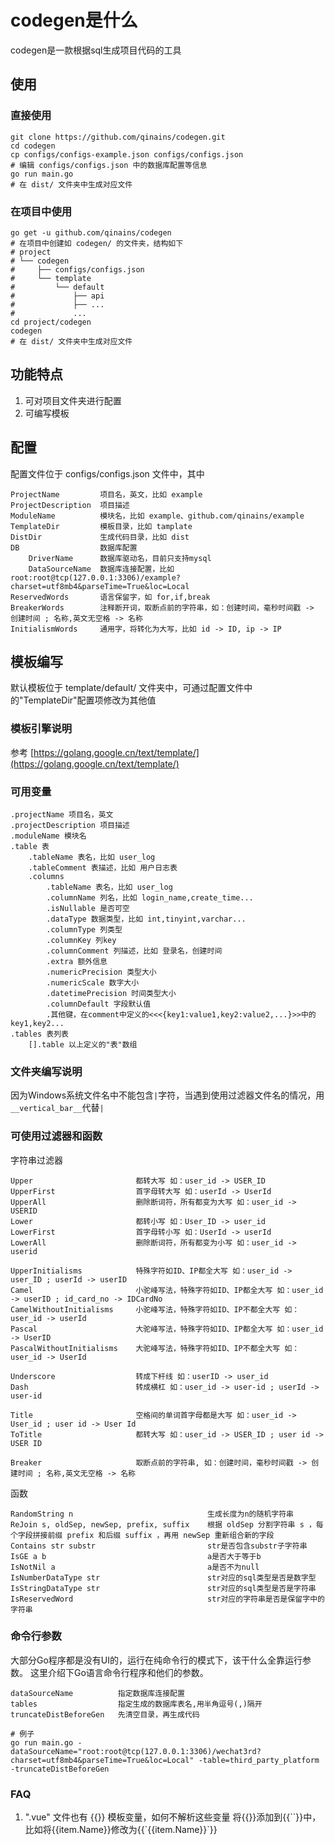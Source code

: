 # codegen是什么

codegen是一款根据sql生成项目代码的工具

## 使用

### 直接使用

```
git clone https://github.com/qinains/codegen.git
cd codegen
cp configs/configs-example.json configs/configs.json
# 编辑 configs/configs.json 中的数据库配置等信息
go run main.go
# 在 dist/ 文件夹中生成对应文件
```

### 在项目中使用

```
go get -u github.com/qinains/codegen
# 在项目中创建如 codegen/ 的文件夹，结构如下
# project
# └── codegen
#     ├── configs/configs.json
#     └── template
#         └── default
#             ├── api
#             ├── ...
#             ...
cd project/codegen
codegen
# 在 dist/ 文件夹中生成对应文件
```

## 功能特点

1. 可对项目文件夹进行配置
2. 可编写模板

## 配置

配置文件位于 configs/configs.json 文件中，其中

```
ProjectName         项目名，英文，比如 example
ProjectDescription  项目描述
ModuleName          模块名，比如 example、github.com/qinains/example
TemplateDir         模板目录，比如 tamplate
DistDir             生成代码目录，比如 dist
DB                  数据库配置 
    DriverName      数据库驱动名，目前只支持mysql
    DataSourceName  数据库连接配置，比如 root:root@tcp(127.0.0.1:3306)/example?charset=utf8mb4&parseTime=True&loc=Local
ReservedWords       语言保留字，如 for,if,break
BreakerWords        注释断开词，取断点前的字符串，如：创建时间，毫秒时间戳 -> 创建时间 ; 名称,英文无空格 -> 名称
InitialismWords     通用字，将转化为大写，比如 id -> ID, ip -> IP
```

## 模板编写

默认模板位于 template/default/ 文件夹中，可通过配置文件中的"TemplateDir"配置项修改为其他值

### 模板引擎说明

参考 [https://golang.google.cn/text/template/](https://golang.google.cn/text/template/)

### 可用变量

```
.projectName 项目名，英文
.projectDescription 项目描述
.moduleName 模块名
.table 表
    .tableName 表名，比如 user_log
    .tableComment 表描述，比如 用户日志表
    .columns
        .tableName 表名，比如 user_log
        .columnName 列名，比如 login_name,create_time...
        .isNullable 是否可空
        .dataType 数据类型，比如 int,tinyint,varchar...
        .columnType 列类型
        .columnKey 列key
        .columnComment 列描述，比如 登录名，创建时间
        .extra 额外信息
        .numericPrecision 类型大小
        .numericScale 数字大小
        .datetimePrecision 时间类型大小
        .columnDefault 字段默认值
        .其他键，在comment中定义的<<<{key1:value1,key2:value2,...}>>中的key1,key2...
.tables 表列表
    [].table 以上定义的"表"数组
```

### 文件夹编写说明

因为Windows系统文件名中不能包含`|`字符，当遇到使用过滤器文件名的情况，用`__vertical_bar__`代替`|`

### 可使用过滤器和函数

字符串过滤器

```
Upper                       都转大写 如：user_id -> USER_ID
UpperFirst                  首字母转大写 如：userId -> UserId
UpperAll                    删除断词符，所有都变为大写 如：user_id -> USERID
Lower                       都转小写 如：User_ID -> user_id
LowerFirst                  首字母转小写 如：UserId -> userId
LowerAll                    删除断词符，所有都变为小写 如：user_id -> userid

UpperInitialisms            特殊字符如ID、IP都全大写 如：user_id -> user_ID ; userId -> userID
Camel                       小驼峰写法，特殊字符如ID、IP都全大写 如：user_id -> userID ; id_card_no -> IDCardNo
CamelWithoutInitialisms     小驼峰写法，特殊字符如ID、IP不都全大写 如：user_id -> userId
Pascal                      大驼峰写法，特殊字符如ID、IP都全大写 如：user_id -> UserID
PascalWithoutInitialisms    大驼峰写法，特殊字符如ID、IP不都全大写 如：user_id -> UserId

Underscore                  转成下杆线 如：userID -> user_id
Dash                        转成横杠 如：user_id -> user-id ; userId -> user-id

Title                       空格间的单词首字母都是大写 如：user_id -> User_id ; user id -> User Id
ToTitle                     都转大写 如：user_id -> USER_ID ; user id -> USER ID

Breaker                     取断点前的字符串, 如：创建时间，毫秒时间戳 -> 创建时间 ; 名称,英文无空格 -> 名称
```

函数

```
RandomString n                              生成长度为n的随机字符串
ReJoin s, oldSep, newSep, prefix, suffix    根据 oldSep 分割字符串 s ，每个字段拼接前缀 prefix 和后缀 suffix ，再用 newSep 重新组合新的字段
Contains str substr                         str是否包含substr子字符串
IsGE a b                                    a是否大于等于b
IsNotNil a                                  a是否不为null
IsNumberDataType str                        str对应的sql类型是否是数字型
IsStringDataType str                        str对应的sql类型是否是字符串
IsReservedWord                              str对应的字符串是否是保留字中的字符串
```

### 命令行参数

大部分Go程序都是没有UI的，运行在纯命令行的模式下，该干什么全靠运行参数。 这里介绍下Go语言命令行程序和他们的参数。

```
dataSourceName          指定数据库连接配置
tables                  指定生成的数据库表名,用半角逗号(,)隔开
truncateDistBeforeGen   先清空目录，再生成代码

# 例子
go run main.go -dataSourceName="root:root@tcp(127.0.0.1:3306)/wechat3rd?charset=utf8mb4&parseTime=True&loc=Local" -table=third_party_platform -truncateDistBeforeGen
```

### FAQ

1. ".vue" 文件也有 {{}} 模板变量，如何不解析这些变量 将{{}}添加到{{\`\`}}中，比如将{{item.Name}}修改为{{\`{{item.Name}}\`}}
